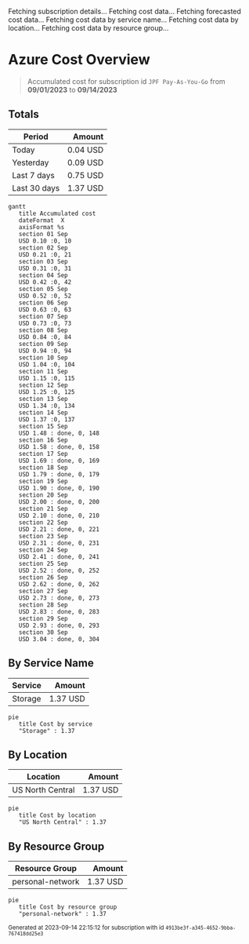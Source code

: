 Fetching subscription details...
Fetching cost data...
Fetching forecasted cost data...
Fetching cost data by service name...
Fetching cost data by location...
Fetching cost data by resource group...
# Azure Cost Overview

> Accumulated cost for subscription id `JPF Pay-As-You-Go` from **09/01/2023** to **09/14/2023**

## Totals

|Period|Amount|
|---|---:|
|Today|0.04 USD|
|Yesterday|0.09 USD|
|Last 7 days|0.75 USD|
|Last 30 days|1.37 USD|

```mermaid
gantt
   title Accumulated cost
   dateFormat  X
   axisFormat %s
   section 01 Sep
   USD 0.10 :0, 10
   section 02 Sep
   USD 0.21 :0, 21
   section 03 Sep
   USD 0.31 :0, 31
   section 04 Sep
   USD 0.42 :0, 42
   section 05 Sep
   USD 0.52 :0, 52
   section 06 Sep
   USD 0.63 :0, 63
   section 07 Sep
   USD 0.73 :0, 73
   section 08 Sep
   USD 0.84 :0, 84
   section 09 Sep
   USD 0.94 :0, 94
   section 10 Sep
   USD 1.04 :0, 104
   section 11 Sep
   USD 1.15 :0, 115
   section 12 Sep
   USD 1.25 :0, 125
   section 13 Sep
   USD 1.34 :0, 134
   section 14 Sep
   USD 1.37 :0, 137
   section 15 Sep
   USD 1.48 : done, 0, 148
   section 16 Sep
   USD 1.58 : done, 0, 158
   section 17 Sep
   USD 1.69 : done, 0, 169
   section 18 Sep
   USD 1.79 : done, 0, 179
   section 19 Sep
   USD 1.90 : done, 0, 190
   section 20 Sep
   USD 2.00 : done, 0, 200
   section 21 Sep
   USD 2.10 : done, 0, 210
   section 22 Sep
   USD 2.21 : done, 0, 221
   section 23 Sep
   USD 2.31 : done, 0, 231
   section 24 Sep
   USD 2.41 : done, 0, 241
   section 25 Sep
   USD 2.52 : done, 0, 252
   section 26 Sep
   USD 2.62 : done, 0, 262
   section 27 Sep
   USD 2.73 : done, 0, 273
   section 28 Sep
   USD 2.83 : done, 0, 283
   section 29 Sep
   USD 2.93 : done, 0, 293
   section 30 Sep
   USD 3.04 : done, 0, 304
```

## By Service Name

|Service|Amount|
|---|---:|
|Storage|1.37 USD|

```mermaid
pie
   title Cost by service
   "Storage" : 1.37
```

## By Location

|Location|Amount|
|---|---:|
|US North Central|1.37 USD|

```mermaid
pie
   title Cost by location
   "US North Central" : 1.37
```

## By Resource Group

|Resource Group|Amount|
|---|---:|
|personal-network|1.37 USD|

```mermaid
pie
   title Cost by resource group
   "personal-network" : 1.37
```

<sup>Generated at 2023-09-14 22:15:12 for subscription with id `4913be3f-a345-4652-9bba-767418dd25e3`</sup>
